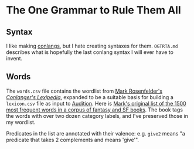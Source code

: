 # The One Grammar to Rule Them All

## Syntax

I like making [conlangs](https://conlang.org/), but I hate creating syntaxes for them. `OGTRTA.md` describes what is hopefully the last conlang syntax I will ever have to invent.

## Words

The `words.csv` file contains the wordlist from [Mark Rosenfelder's _Conlanger's Lexipedia_](https://www.zompist.com/lexipedia.html),
expanded to be a suitable basis for building a `lexicon.csv` file as input to [Audition](https://github.com/benchristel/audition). Here is [Mark's original list of the 1500 most frequent words in a corpus of fantasy and SF books](http://www.zompist.com/resources/freqlist.txt). The book tags the words with over two dozen category labels, and I've preserved those in my wordlist.

Predicates in the list are annotated with their valence: e.g. `give2` means "a predicate that takes 2 complements and means 'give'".